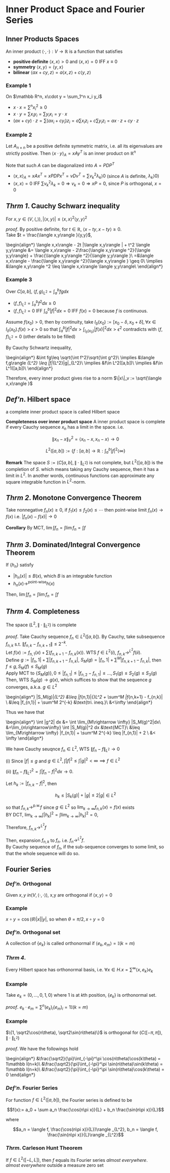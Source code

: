 # Inner Product Space and Fourier Series

## Inner Products Spaces

An inner product $\langle \cdot, \cdot\rangle :V\rightarrow \mathbb R$ is a function that satisfies 

- __positive definite__ $\langle x,x\rangle > 0$ and $\langle x,x\rangle =0$ IFF $x\equiv0$
- __symmetry__ $\langle x,y\rangle =\langle y,x\rangle$
- __bilinear__ $\langle ax+cy,z\rangle =a\langle x,z\rangle +c\langle y,z\rangle$

### Example 1
On $\mathbb R^n, x\cdot y = \sum_1^n x_i y_i$  

- $x\cdot x =\sum^n x_i^2 \geq 0$
- $x\cdot y = \sum x_i y_i = \sum y_i x_i = y\cdot x$
- $(ax+cy)\cdot z = \sum (ax_i + cy_i) z_i = a\sum x_i z_i + c\sum y_i z_i = ax\cdot z + cy\cdot z$ 

### Example 2
Let $A_{n\times n}$ be a positive definite symmetric matrix, i.e. all its eigenvalues are strictly positive. Then $\langle x\cdot y\rangle _A = x A y^T$ is an inner product on $\mathbb R^n$

Note that such $A$ can be diagonalized into $A=PDP^T$

 - $\langle x,x\rangle _A = xAx^T = xPDPx^T = vDv^T = \sum v_k^2 \lambda_k \rangle 0$ (since $A$ is definite, $\lambda_k \rangle 0$)  
 - $\langle x,x\rangle =0$ IFF $\sum v_k^2 \lambda_k = 0\Rightarrow v_k = 0 \Rightarrow xP = 0$, since $P$ is orthogonal, $x=0$

## _Thrm 1_. Cauchy Schwarz inequality 
For $x,y\in (V,\langle ,\rangle ), |\langle x,y\rangle |\leq \langle x,x\rangle ^2\langle y,y\rangle ^2$  

_proof_. By positive definite, for $t\in\mathbb R$, $\langle x-ty, x-ty\rangle  \geq 0$.  
Take $t = \frac{\langle x,y\rangle }{y,y}$,  

\begin{align*}
\langle x,x\rangle  - 2t |\langle x,y\rangle | + t^2 \langle y,y\rangle &= \langle x,x\rangle  - 2\frac{\langle x,y\rangle ^2}{\langle y,y\rangle} + \frac{\langle x,y\rangle ^2}{\langle y,y\rangle }\\
=&\langle x,x\rangle  - \frac{\langle x,y\rangle ^2}{\langle x,y\rangle } \geq 0\\
\implies &\langle x,y\rangle ^2 \leq \langle x,x\rangle \langle y,y\rangle\\
\end{align*}



### Example 3 
Over $C[a,b]$, $\langle f,g\rangle _{L^2} = \int_a^b f g dx$

 - $\langle f,f\rangle _{L^2} = \int_a^b f^2 dx \geq 0$  
 - $\langle f,f\rangle _{L^2}=0$ IFF $\int_a^b |f|^2 dx = 0$ IFF $f(x)=0$ because $f$ is continuous.


  Assume $f(x_0) >  0$, then by continuity, take $I_\delta(x_0):=[x_0-\delta, x_0+\delta], \forall x\in I_\delta(x_0). f(x) >  \epsilon > 0$ so that $\int_a^b |f|^2 dx >  \int_{I_\delta(x_0)} |f(x)|^2 dx >  \epsilon^2$ contradicts with $\langle f,f\rangle _{L^2}=0$ (other details to be filled)
 
 
 By Cauchy Schwartz inequality, 

\begin{align*}
  &\int fg\leq \sqrt{\int f^2}\sqrt{\int g^2}\\
\implies &\langle f,g\rangle _{L^2} \leq \|f\|_{L^2}\|g\|_{L^2}\\
\implies &f\in L^2([a,b])\\
\implies &f\in L^1([a,b])\\
\end{align*}
 
 Therefore, every inner product gives rise to a norm $\|x\|_v := \sqrt{\langle x,x\rangle }$

## _Def'n_. Hilbert space
a complete inner product space is called Hilbert space

__Completeness over inner product space__ A inner product space is complete if every Cauchy sequence $x_n$ has a limit in the space. i.e.  

$$\|x_n - x\|_V^2 = \langle x_n - x, x_n - x\rangle \rightarrow 0$$

$$L^2([a,b]):= \{f:[a,b]\rightarrow \mathbb R: \int_a^b |f|^2 \langle  \infty\}$$

__Remark__ The space $S:=(C[a,b], \|\cdot\|_{L^2})$ is not complete, but $L^2([a,b])$ is the completion of $S$. which means taking any Cauchy sequence, then it has a limit in $L^2$. In another words, continuous functions can approximate any square integrable function in $L^2$-norm.

## _Thrm 2_. Monotone Convergence Theorem
Take nonnegative $f_n(x)\geq 0$, if  $f_1(x)\leq f_2(x) \leq \cdots$  then point-wise limit $f_n(x)\rightarrow f(x)$ i.e. $|f_n(x)-f(x)|\rightarrow 0$

__Corollary__ By MCT, $\lim \int f_n = \int \lim f_n = \int f$

## _Thrm 3_. Dominated/Integral Convergence Theorem
If $\{h_n\}$ satisfy 

 - $|h_n(x)|\leq B(x)$, which $B$ is an integrable function
 - $h_n(x)\rightarrow^{\text{point-wise}} h(x)$
 
Then, $\lim \int f_n = \int \lim f_n = \int f$

## _Thrm 4._ Completeness
The space $(L^2, \|\cdot\|_{L^2})$ is complete

_proof_. Take Cauchy sequence $f_n \in L^2([a,b])$. By Cauchy, take subsequence $f_{n,k}$ s.t. $\|f_{n,k} - f_{n,k+1}\| \leq 2^{-k}$.  
Let $f(x):=f_{n,1}(x) + \sum (f_{n, k+1} - f_{n,k}(x))$. WTS $f\in L^2 (i)$, $f_{n,k}\rightarrow^{L^2} f (ii)$.  
Define $g:= |f_n,1| + \sum|f_{n,k+1}- f_{n,k}|$, $S_M(g) = |f_n,1| + \sum^M|f_{n,k+1}- f_{n,k}|$, then $f\leq g, S_M(f) \leq S_M(g)$  
Apply MCT to $\{S_M(g)\}, 0\leq |f_{n,1}| \leq |f_{n,2}-f_{n,1}|\leq ..., S_1(g) \leq S_2(g) \leq S_3(g)$  
Then, WTS $S_M(g)\rightarrow g(x)$, which suffices to show that the sequence $g$ converges, a.k.a. $g\in L^2$  

\begin{align*}
\|S_M(g)\|_{L^2} &\leq \|f_{n,1}\|_{}L^2 + \sum^M \|f_{n,k+1} - f_{n,k}\| \\
&\leq \|f_{n,1}\| + \sum^M 2^{-k} &\text{tri. ineq.}\\
&<\infty
\end{align*}

Thus we have that 

\begin{align*}
\int |g^2| dx &= \int \lim_{M\rightarrow \infty} |S_M(g)^2|dx\\
&=\lim_{n\rightarrow\infty} \int |S_M(g)|^2 dx &\text{MCT}\\
&\leq \lim_{M\rightarrow \infty} \|f_{n,1}\| + \sum^M 2^{-k} \leq \|f_{n,1}\| + 2 \\
&< \infty
\end{align*}

We have Cauchy seuqnce $f_n \in L^2$, WTS $\|f_n -f\|_{L^2}\rightarrow 0$  

(i) Since $|f|\leq g$ and $g\in L^2, \int |f|^2 \leq \int |g|^2 < \infty\implies f\in L^2$  

(ii) $\|f_n - f\|_{L^2}^2 = \int |f_n - f|^2 dx\rightarrow 0$.

Let $h_k:=|f_{n,k}- f|^2$, then  

$$h_k \leq |S_k(g)| + |g| \leq 2|g|\in L^2$$

so that $f_{n,k}\rightarrow^{\text{p.w.}} f$ since $g\in L^2$ so $\lim_{k\rightarrow \infty} f_{n,k}(x)=f(x)$ exists  
BY DCT, $\lim_{k\rightarrow \infty} \int |h_k|^2 = \int \lim_{k\rightarrow \infty} |h_k|^2 =0$,  

Therefore, $f_{n,k}\rightarrow^{L^2}f$

Then, expansion $f_{n,k}$ to $f_n$. i.e. $f_n \rightarrow^{L^2} f$.  
By Cauchy sequence of $f_n$, if the sub-sequence converges to some limit, so that the whole sequence will do so. 

## Fourier Series

### _Def'n._ Orthogonal
Given $x,y\ in (V,\langle\cdot, \cdot\rangle)$, x,y are orthogonal if $\langle x,y\rangle  = 0$  
### Example
$x\circ y = \cos(\theta) |x||y|$, so when $\theta = \pi /2, x\circ y = 0$

### _Def'n._ Orthogonal set
A collection of $\{e_k\}$ is called orthonormal if $\langle e_k,e_m\rangle  = \mathbb I(k=m)$

### _Thrm 4_. 
Every Hilbert space has orthonormal basis, i.e. $\forall x\in H. x = \sum^\infty \langle x,e_k\rangle  e_k$

### Example
Take $e_k = (0,...,0,1,0)$ where $1$ is at $k$th position, $\{e_k\}$ is orthonormal set. 

_proof_. $e_k \cdot e_m = \sum^n (e_k)_i (e_m)_i = 1\mathbb I(k=m)$

### Example
$\{1, \sqrt2\cos(n\theta), \sqrt2\sin(n\theta)\}$ is orthogonal for $(C([-\pi, \pi]), \|\cdot\|_{L^2})$

_proof_. We have the followings hold

\begin{align*}
&\frac{\sqrt2}{\pi}\int_{-\pi}^\pi \cos(n\theta)\cos(k\theta) = 1\mathbb I(n=k)\\
&\frac{\sqrt2}{\pi}\int_{-\pi}^\pi \sin(n\theta)\sin(k\theta) = 1\mathbb I(n=k)\\
&\frac{\sqrt2}{\pi}\int_{-\pi}^\pi \sin(n\theta)\cos(k\theta) = 0
\end{align*}

### _Def'n_. Fourier Series
For function $f\in L^2([a,b])$, the Fourier series is defined to be 

$$f(x):= a_0 + \sum a_n \frac{\cos(n\pi x)}{L} + b_n \frac{\sin(n\pi x)}{L}$$

where

$$a_n = \langle f, \frac{\cos(n\pi x)}{L})\rangle _{L^2}, b_n = \langle f, \frac{\sin(n\pi x)}{L}\rangle _{L^2}$$

### _Thrm_. Carleson Hunt Theorem
If $f\in L^2([-L,L])$, then $f$ equals its Fourier series _almost everywhere_.  
_almost everywhere_ outside a measure zero set

